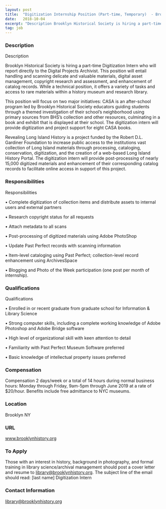 ```yaml
---
layout: post
title:  "Digitization Internship Position (Part-time, Temporary)  - Brooklyn Historical Society "
date:   2018-10-04
excerpt: "Description Brooklyn Historical Society is hiring a part-time Digitization Intern who will report directly to the Digital Projects Archivist. This position will entail handling and scanning delicate and valuable materials, digital asset management, copyright research and assessment, and enhancement of catalog records. While a technical position, it offers a variety..."
tag: job
---
```


### Description   

Description

Brooklyn Historical Society is hiring a part-time Digitization Intern who will report directly to the Digital Projects Archivist. This position will entail handling and scanning delicate and valuable materials, digital asset management, copyright research and assessment, and enhancement of catalog records. While a technical position, it offers a variety of tasks and access to rare materials within a history museum and research library.

This position will focus on two major initiatives: CASA is an after-school program led by Brooklyn Historical Society educators guiding students through a themed investigation of their school’s neighborhood using primary sources from BHS’s collection and other resources, culminating in a book and exhibit that is displayed at their school. The digitization intern will provide digitization and project support for eight CASA books. 

Revealing Long Island History is a project funded by the Robert D.L. Gardiner Foundation to increase public access to the institutions vast collection of Long Island materials through processing, cataloging, conservation, digitization, and the creation of a web-based Long Island History Portal. The digitization intern will provide post-processing of nearly 15,000 digitized materials and enhancement of their corresponding catalog records to facilitate online access in support of this project. 



### Responsibilities   

Responsibilities

• 	Complete digitization of collection items and distribute assets to internal users and external partners

• 	Research copyright status for all requests

• 	Attach metadata to all scans

• 	Post-processing of digitized materials using Adobe PhotoShop

• 	Update Past Perfect records with scanning information

• 	Item-level cataloging using Past Perfect; collection-level record enhancement using ArchivesSpace

• 	Blogging and Photo of the Week participation (one post per month of internship).



### Qualifications   

Qualifications

• 	Enrolled in or recent graduate from graduate school for Information & Library Science

• 	Strong computer skills, including a complete working knowledge of Adobe Photoshop and Adobe Bridge software

• 	High level of organizational skill with keen attention to detail

• 	Familiarity with Past Perfect Museum Software preferred

• 	Basic knowledge of intellectual property issues preferred



### Compensation   

Compensation 2 days/week or a total of 14 hours during normal business hours: Monday through Friday, 9am-5pm through June 2019 at a rate of $20/hour.  Benefits include free admittance to NYC museums. 


### Location   

Brooklyn NY 


### URL   

www.brooklynhistory.org 

### To Apply   

Those with an interest in history, background in photography, and formal training in library science/archival management should post a cover letter and resume to library@brooklynhistory.org. The subject line of the email should read: [last name] Digitization Intern




### Contact Information   

library@brooklynhistory.org

